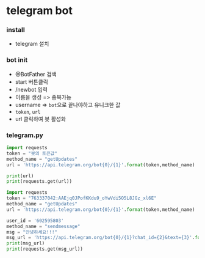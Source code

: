 # telegram bot

### install

- telegram 설치

### bot init

- @BotFather  검색
- start 버튼클릭
- /newbot 입력
- 이름을 생성 => 중복가능
- username => `bot`으로 끝나야하고 유니크한 값
- `token`, `url` 
- url 클릭하여 봇 활성화

### telegram.py

```python
import requests
token = "봇의 토큰값"
method_name = "getUpdates"
url = 'https://api.telegram.org/bot{0}/{1}'.format(token,method_name)

print(url)
print(requests.get(url))
```

```python
import requests
token = "763337042:AAEjq0JPofKKdu9_oYwVdi5O5L8JGz_xl6E"
method_name = "getUpdates"
url = 'https://api.telegram.org/bot{0}/{1}'.format(token,method_name)

user_id = '602595803'
method_name = "sendmessage"
msg = "안녕하세요!!!"
msg_url = 'https://api.telegram.org/bot{0}/{1}?chat_id={2}&text={3}'.format(token,method_name,user_id,msg)
print(msg_url)
print(requests.get(msg_url))
```

